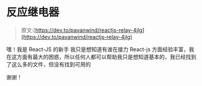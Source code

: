 # 反应继电器

> 原文:[https://dev.to/pavanwind/reactjs-relay-4jlg](https://dev.to/pavanwind/reactjs-relay-4jlg)

嘿！我是 React-JS 的新手
我只是想知道有谁在接力 React-js
方面经验丰富，我在这方面有最大的困惑，所以任何人都可以帮助我只是想知道基本的，我已经找到了这么多的文件，但没有找到可用的

谢谢！